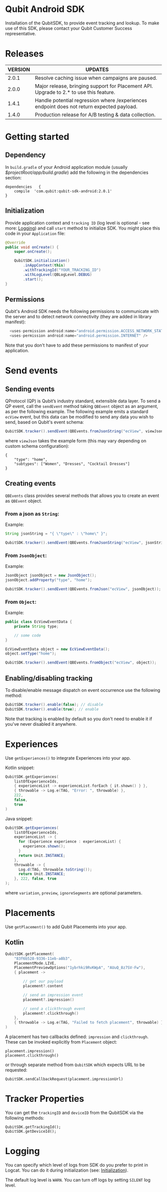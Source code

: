 # Qubit Android SDK

Installation of the QubitSDK, to provide event tracking and lookup. To make use of this SDK, please contact your Qubit Customer Success representative.

# Releases

| VERSION | UPDATES |
|---|---|
| 2.0.1 | Resolve caching issue when campaigns are paused.
| 2.0.0 | Major release, bringing support for Placement API. Upgrade to 2.* to use this feature.
| 1.4.1 | Handle potential regression where /experiences endpoint does not return expected payload.
| 1.4.0 | Production release for A/B testing & data collection.


# Getting started

## Dependency

In `build.gradle` of your Android application module (usually *$projectRoot/app/build.gradle*) add the following in the dependencies section:

```
dependencies   {
    compile  'com.qubit:qubit-sdk-android:2.0.1'
}
```

## Initialization

Provide application context and `tracking ID` (log level is optional - see more: [Logging](#logging)) and call `start` method to initialize SDK. You might place this code in your `Application` file:

```java
@Override
public void onCreate() {
    super.onCreate();

    QubitSDK.initialization()
        .inAppContext(this)
        .withTrackingId("YOUR_TRACKING_ID")
        .withLogLevel(QBLogLevel.DEBUG)
        .start();
}
```

## Permissions
Qubit's Android SDK needs the following permissions to communicate with the server and to detect network connectivity (they are added in library manifest):

```java
  <uses-permission android:name="android.permission.ACCESS_NETWORK_STATE"/>
  <uses-permission android:name="android.permission.INTERNET" />
```

Note that you don't have to add these permissions to manifest of your application.

# Send events

## Sending events
QProtocol (QP) is Qubit’s industry standard, extensible data layer. To send a QP event, call the `sendEvent` method taking `QBEvent` object as an argument, as per the following example. The following example emits a standard `ecView` event, but this data can be modified to send any data you wish to send, based on Qubit's event schema:

```java
QubitSDK.tracker().sendEvent(QBEvents.fromJsonString("ecView", viewJson));
```

where `viewJson` takes the example form (this may vary depending on custom schema configuration):

```
{
    "type": "home",
    "subtypes": ["Women", "Dresses", "Cocktail Dresses"]
}
```

## Creating events

`QBEvents` class provides several methods that allows you to create an event as `QBEvent` object.

### From a json as `String`:

Example:

```java
String jsonString = "{ \"type\" : \"home\" }";

QubitSDK.tracker().sendEvent(QBEvents.fromJsonString("ecView", jsonString));
```

### From `JsonObject`:

Example:

```java
JsonObject jsonObject = new JsonObject();
jsonObject.addProperty("type", "home");

QubitSDK.tracker().sendEvent(QBEvents.fromJson("ecView", jsonObject));
```

### From `Object`:

Example:

```java
public class EcViewEventData {
    private String type;

    // some code
}
```

```java
EcViewEventData object = new EcViewEventData();
object.setType("home");

QubitSDK.tracker().sendEvent(QBEvents.fromObject("ecView", object));
```

## Enabling/disabling tracking
To disable/enable message dispatch on event occurrence use the following method:

```java
QubitSDK.tracker().enable(false); // disable
QubitSDK.tracker().enable(true); // enable
```

Note that tracking is enabled by default so you don't need to enable it if you've never disabled it anywhere.

# Experiences

Use `getExperiences()` to integrate Experiences into your app.

Kotlin snippet:
```kotlin    
QubitSDK.getExperiences(
    listOfExperienceIds,
    { experienceList -> experienceList.forEach { it.shown() } },
    { throwable -> Log.e(TAG, "Error: ", throwable) },
    222,
    false,
    true
)
```

Java snippet:
```java
QubitSDK.getExperiences(
    listOfExperienceIds,
    experienceList -> {
      for (Experience experience : experienceList) {
        experience.shown();
      }
      return Unit.INSTANCE;
    },
    throwable -> {
      Log.d(TAG, throwable.toString());
      return Unit.INSTANCE;
    }, 222, false, true
);
```

where `variation`, `preview`, `ignoreSegments` are optional parameters.

# Placements

Use `getPlacement()` to add Qubit Placements into your app. 

## Kotlin

```kotlin
QubitSDK.getPlacement(
    "83f6b528-9336-11eb-a8b3",
    PlacementMode.LIVE,
    PlacementPreviewOptions("1ybrhki9RvKWpA", "AUuQ_8z7SV-Fw"),
    { placement ->

        // get our payload
        placement?.content

        // send an impression event
        placement?.impression()

        // send a clickthrough event
        placement?.clickthrough()
    },
    { throwable -> Log.e(TAG, "Failed to fetch placement", throwable) }
)
```
A placement has two callbacks defined: `impression` and `clickthrough`. These can be invoked explicitly from `Placement` object:

```
placement.impression()
placement.clickthrough()
```

or through separate method from `QubitSDK` which expects URL to be requested:

```
QubitSDK.sendCallbackRequest(placement.impressionUrl)
```


# Tracker Properties
You can get the `trackingID` and `deviceID` from the QubitSDK via the following methods:
```
QubitSDK.getTrackingId();
QubitSDK.getDeviceId();
```

# Logging

You can specify which level of logs from SDK do you prefer to print in Logcat. You can do it during initialization (see: [Initialization](#initialization)). 

The default log level is `WARN`. You can turn off logs by setting `SILENT` log level.

